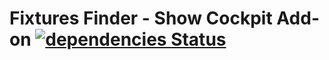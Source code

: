 # Fixtures Finder - Show Cockpit Add-on [![dependencies Status](https://david-dm.org/Spb8Lighting/FixturesFinder/status.svg)](https://david-dm.org/Spb8Lighting/FixturesFinder)